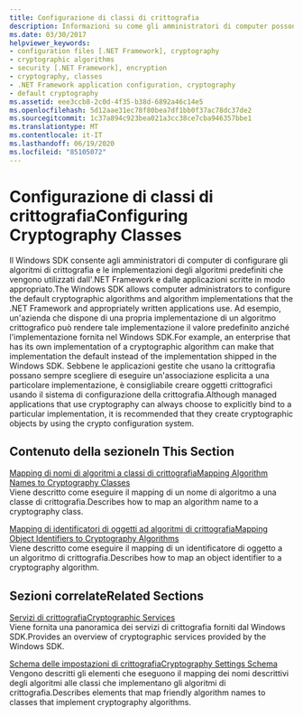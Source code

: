 ```yaml
---
title: Configurazione di classi di crittografia
description: Informazioni su come gli amministratori di computer possono configurare gli algoritmi di crittografia e le implementazioni di algoritmi predefiniti usati da .NET e dalle applicazioni.
ms.date: 03/30/2017
helpviewer_keywords:
- configuration files [.NET Framework], cryptography
- cryptographic algorithms
- security [.NET Framework], encryption
- cryptography, classes
- .NET Framework application configuration, cryptography
- default cryptography
ms.assetid: eee3ccb8-2c0d-4f35-b38d-6892a46c14e5
ms.openlocfilehash: 5d12aae31ec78f80bea7df1bb0f37ac78dc37de2
ms.sourcegitcommit: 1c37a894c923bea021a3cc38ce7cba946357bbe1
ms.translationtype: MT
ms.contentlocale: it-IT
ms.lasthandoff: 06/19/2020
ms.locfileid: "85105072"
---
```

# <a name="configuring-cryptography-classes"></a><span data-ttu-id="351d7-103">Configurazione di classi di crittografia</span><span class="sxs-lookup"><span data-stu-id="351d7-103">Configuring Cryptography Classes</span></span>
<span data-ttu-id="351d7-104">Il Windows SDK consente agli amministratori di computer di configurare gli algoritmi di crittografia e le implementazioni degli algoritmi predefiniti che vengono utilizzati dall'.NET Framework e dalle applicazioni scritte in modo appropriato.</span><span class="sxs-lookup"><span data-stu-id="351d7-104">The Windows SDK allows computer administrators to configure the default cryptographic algorithms and algorithm implementations that the .NET Framework and appropriately written applications use.</span></span>  <span data-ttu-id="351d7-105">Ad esempio, un'azienda che dispone di una propria implementazione di un algoritmo crittografico può rendere tale implementazione il valore predefinito anziché l'implementazione fornita nel Windows SDK.</span><span class="sxs-lookup"><span data-stu-id="351d7-105">For example, an enterprise that has its own implementation of a cryptographic algorithm can make that implementation the default instead of the implementation shipped in the Windows SDK.</span></span> <span data-ttu-id="351d7-106">Sebbene le applicazioni gestite che usano la crittografia possano sempre scegliere di eseguire un'associazione esplicita a una particolare implementazione, è consigliabile creare oggetti crittografici usando il sistema di configurazione della crittografia.</span><span class="sxs-lookup"><span data-stu-id="351d7-106">Although managed applications that use cryptography can always choose to explicitly bind to a particular implementation, it is recommended that they create cryptographic objects by using the crypto configuration system.</span></span>  
  
## <a name="in-this-section"></a><span data-ttu-id="351d7-107">Contenuto della sezione</span><span class="sxs-lookup"><span data-stu-id="351d7-107">In This Section</span></span>  
 [<span data-ttu-id="351d7-108">Mapping di nomi di algoritmi a classi di crittografia</span><span class="sxs-lookup"><span data-stu-id="351d7-108">Mapping Algorithm Names to Cryptography Classes</span></span>](map-algorithm-names-to-cryptography-classes.md)  
 <span data-ttu-id="351d7-109">Viene descritto come eseguire il mapping di un nome di algoritmo a una classe di crittografia.</span><span class="sxs-lookup"><span data-stu-id="351d7-109">Describes how to map an algorithm name to a cryptography class.</span></span>  
  
 [<span data-ttu-id="351d7-110">Mapping di identificatori di oggetti ad algoritmi di crittografia</span><span class="sxs-lookup"><span data-stu-id="351d7-110">Mapping Object Identifiers to Cryptography Algorithms</span></span>](map-object-identifiers-to-cryptography-algorithms.md)  
 <span data-ttu-id="351d7-111">Viene descritto come eseguire il mapping di un identificatore di oggetto a un algoritmo di crittografia.</span><span class="sxs-lookup"><span data-stu-id="351d7-111">Describes how to map an object identifier to a cryptography algorithm.</span></span>  
  
## <a name="related-sections"></a><span data-ttu-id="351d7-112">Sezioni correlate</span><span class="sxs-lookup"><span data-stu-id="351d7-112">Related Sections</span></span>  
 [<span data-ttu-id="351d7-113">Servizi di crittografia</span><span class="sxs-lookup"><span data-stu-id="351d7-113">Cryptographic Services</span></span>](../../standard/security/cryptographic-services.md)  
 <span data-ttu-id="351d7-114">Viene fornita una panoramica dei servizi di crittografia forniti dal Windows SDK.</span><span class="sxs-lookup"><span data-stu-id="351d7-114">Provides an overview of cryptographic services provided by the Windows SDK.</span></span>  
  
 [<span data-ttu-id="351d7-115">Schema delle impostazioni di crittografia</span><span class="sxs-lookup"><span data-stu-id="351d7-115">Cryptography Settings Schema</span></span>](./file-schema/cryptography/index.md)  
 <span data-ttu-id="351d7-116">Vengono descritti gli elementi che eseguono il mapping dei nomi descrittivi degli algoritmi alle classi che implementano gli algoritmi di crittografia.</span><span class="sxs-lookup"><span data-stu-id="351d7-116">Describes elements that map friendly algorithm names to classes that implement cryptography algorithms.</span></span>

